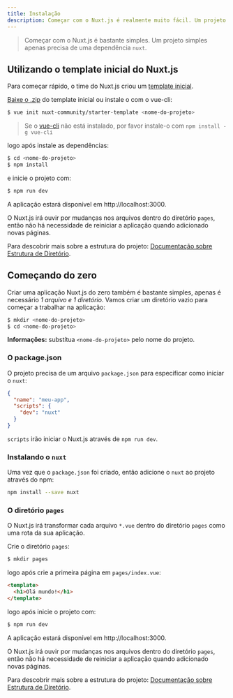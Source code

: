 ```yaml
---
title: Instalação
description: Começar com o Nuxt.js é realmente muito fácil. Um projeto simples apenas precisa de uma dependência `nuxt`.
---
```


> Começar com o Nuxt.js é bastante simples. Um projeto simples apenas precisa de uma dependência `nuxt`.

## Utilizando o template inicial do Nuxt.js

Para começar rápido, o time do Nuxt.js criou um [template inicial](https://github.com/nuxt-community/starter-template).

[Baixe o .zip](https://github.com/nuxt-community/starter-template/archive/master.zip) do template inicial ou instale o com o vue-cli:

```bash
$ vue init nuxt-community/starter-template <nome-do-projeto>
```

> Se o [vue-cli](https://github.com/vuejs/vue-cli) não está instalado, por favor instale-o com `npm install -g vue-cli`

logo após instale as dependências:

```bash
$ cd <nome-do-projeto>
$ npm install
```

e inicie o projeto com:

```bash
$ npm run dev
```

A aplicação estará disponível em http://localhost:3000.

<p class="Alert">O Nuxt.js irá ouvir por mudanças nos arquivos dentro do diretório <code>pages</code>, então não há necessidade de reiniciar a aplicação quando adicionado novas páginas.</p>

Para descobrir mais sobre a estrutura do projeto: [Documentação sobre Estrutura de Diretório](/guide/directory-structure).

## Começando do zero

Criar uma aplicação Nuxt.js do zero também é bastante simples, apenas é necessário *1 arquivo e 1 diretório*. Vamos criar um diretório vazio para começar a trabalhar na aplicação:

```bash
$ mkdir <nome-do-projeto>
$ cd <nome-do-projeto>
```

<p class="Alert Alert--nuxt-green"><b>Informações:</b> substítua <code>&lt;nome-do-projeto&gt;</nom-du-projet></code> pelo nome do projeto.</p>

### O package.json

O projeto precisa de um arquivo `package.json` para especificar como iniciar o `nuxt`:

```json
{
  "name": "meu-app",
  "scripts": {
    "dev": "nuxt"
  }
}
```

`scripts` irão iniciar o Nuxt.js através de `npm run dev`.

### Instalando o `nuxt`

Uma vez que o `package.json` foi criado, então adicione o `nuxt` ao projeto através do npm:

```bash
npm install --save nuxt
```

### O diretório `pages`

O Nuxt.js irá transformar cada arquivo `*.vue`  dentro do diretório `pages` como uma rota da sua aplicação.

Crie o diretório `pages`:

```bash
$ mkdir pages
```

logo após crie a primeira página em `pages/index.vue`:

```html
<template>
  <h1>Olá mundo!</h1>
</template>
```

logo após inicie o projeto com:

```bash
$ npm run dev
```

A aplicação estará disponível em http://localhost:3000.

<p class="Alert">O Nuxt.js irá ouvir por mudanças nos arquivos dentro do diretório <code>pages</code>, então não há necessidade de reiniciar a aplicação quando adicionado novas páginas.</p>

Para descobrir mais sobre a estrutura do projeto: [Documentação sobre Estrutura de Diretório](/guide/directory-structure).
